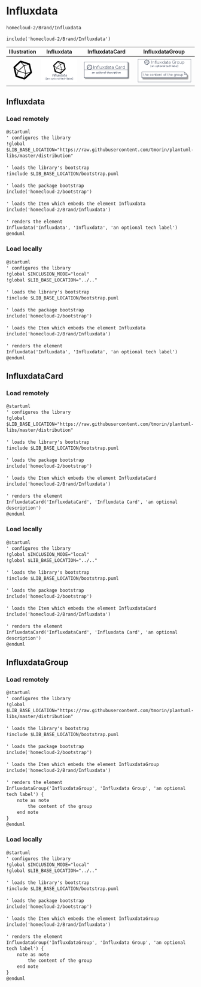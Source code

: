 # Influxdata


```text
homecloud-2/Brand/Influxdata
```

```text
include('homecloud-2/Brand/Influxdata')
```



| Illustration | Influxdata | InfluxdataCard | InfluxdataGroup |
| :---: | :---: | :---: | :---: |
| ![illustration for Illustration](../../homecloud-2/Brand/Influxdata.png) | ![illustration for Influxdata](../../homecloud-2/Brand/Influxdata.Local.png) | ![illustration for InfluxdataCard](../../homecloud-2/Brand/InfluxdataCard.Local.png) | ![illustration for InfluxdataGroup](../../homecloud-2/Brand/InfluxdataGroup.Local.png) |




## Influxdata

### Load remotely
```plantuml
@startuml
' configures the library
!global $LIB_BASE_LOCATION="https://raw.githubusercontent.com/tmorin/plantuml-libs/master/distribution"

' loads the library's bootstrap
!include $LIB_BASE_LOCATION/bootstrap.puml

' loads the package bootstrap
include('homecloud-2/bootstrap')

' loads the Item which embeds the element Influxdata
include('homecloud-2/Brand/Influxdata')

' renders the element
Influxdata('Influxdata', 'Influxdata', 'an optional tech label')
@enduml
```

### Load locally
```plantuml
@startuml
' configures the library
!global $INCLUSION_MODE="local"
!global $LIB_BASE_LOCATION="../.."

' loads the library's bootstrap
!include $LIB_BASE_LOCATION/bootstrap.puml

' loads the package bootstrap
include('homecloud-2/bootstrap')

' loads the Item which embeds the element Influxdata
include('homecloud-2/Brand/Influxdata')

' renders the element
Influxdata('Influxdata', 'Influxdata', 'an optional tech label')
@enduml
```

## InfluxdataCard

### Load remotely
```plantuml
@startuml
' configures the library
!global $LIB_BASE_LOCATION="https://raw.githubusercontent.com/tmorin/plantuml-libs/master/distribution"

' loads the library's bootstrap
!include $LIB_BASE_LOCATION/bootstrap.puml

' loads the package bootstrap
include('homecloud-2/bootstrap')

' loads the Item which embeds the element InfluxdataCard
include('homecloud-2/Brand/Influxdata')

' renders the element
InfluxdataCard('InfluxdataCard', 'Influxdata Card', 'an optional description')
@enduml
```

### Load locally
```plantuml
@startuml
' configures the library
!global $INCLUSION_MODE="local"
!global $LIB_BASE_LOCATION="../.."

' loads the library's bootstrap
!include $LIB_BASE_LOCATION/bootstrap.puml

' loads the package bootstrap
include('homecloud-2/bootstrap')

' loads the Item which embeds the element InfluxdataCard
include('homecloud-2/Brand/Influxdata')

' renders the element
InfluxdataCard('InfluxdataCard', 'Influxdata Card', 'an optional description')
@enduml
```

## InfluxdataGroup

### Load remotely
```plantuml
@startuml
' configures the library
!global $LIB_BASE_LOCATION="https://raw.githubusercontent.com/tmorin/plantuml-libs/master/distribution"

' loads the library's bootstrap
!include $LIB_BASE_LOCATION/bootstrap.puml

' loads the package bootstrap
include('homecloud-2/bootstrap')

' loads the Item which embeds the element InfluxdataGroup
include('homecloud-2/Brand/Influxdata')

' renders the element
InfluxdataGroup('InfluxdataGroup', 'Influxdata Group', 'an optional tech label') {
    note as note
        the content of the group
    end note
}
@enduml
```

### Load locally
```plantuml
@startuml
' configures the library
!global $INCLUSION_MODE="local"
!global $LIB_BASE_LOCATION="../.."

' loads the library's bootstrap
!include $LIB_BASE_LOCATION/bootstrap.puml

' loads the package bootstrap
include('homecloud-2/bootstrap')

' loads the Item which embeds the element InfluxdataGroup
include('homecloud-2/Brand/Influxdata')

' renders the element
InfluxdataGroup('InfluxdataGroup', 'Influxdata Group', 'an optional tech label') {
    note as note
        the content of the group
    end note
}
@enduml
```

